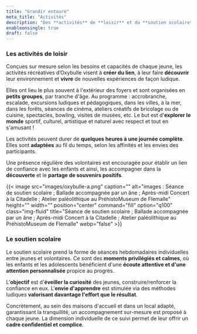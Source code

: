 ```yaml
---
title: "Grandir entouré"
meta_title: "Activités"
description: "Des **activités** de **loisir** et du **soutien scolaire** sont co-organisés et animés par des volontaires."
enableonsingle: true
draft: false
---
```


### Les activités de loisir

Conçues sur mesure selon les besoins et capacités de chaque jeune, les activités récréatives d’Oxybulle visent à **créer du lien**, à leur faire **découvrir** leur environnement et **vivre** de nouvelles expériences de façon ludique. 

Elles ont lieu le plus souvent à l'extérieur des foyers et sont organisées en **petits groupes**, par tranche d'âge. Au programme : accrobranche, escalade, excursions ludiques et pédagogiques, dans les villes, à la mer, dans les forêts, séances de cinéma, ateliers créatifs de bricolage ou de cuisine, spectacles, bowling, visites de musées, etc. Le but est d'**explorer le monde** sportif, culturel, artistique et naturel avec respect et tout en s'amusant !

Les activités peuvent durer de **quelques heures à une journée complète**. Elles sont **adaptées** au fil du temps, selon les affinités et les envies des participants. 

Une présence régulière des volontaires est encouragée pour établir un lien de confiance avec les enfants et ainsi, les accompagner dans la **découverte** et le **partage de souvenirs positifs**.

{{< image src="images/oxybulle-a.png" caption="" alt="images : Séance de soutien scolaire ; Ballade accompagnée par un âne ; Après-midi Concert à la Citadelle ; Atelier paléolithique au PréhistoMuseum de Flemalle" height="" width="" position="center" command="fill" option="q100" class="img-fluid" title="Séance de soutien scolaire ; Ballade accompagnée par un âne ; Après-midi Concert à la Citadelle ; Atelier paléolithique au PréhistoMuseum de Flemalle"  webp="false" >}}

### Le soutien scolaire

Le soutien scolaire prend la forme de séances hebdomadaires individuelles entre jeunes et volontaires. Ce sont des **moments privilégiés et calmes**, où les enfants et les adolescents bénéficient d'une **écoute attentive et d'une attention personnalisée** propice au progrès.

L’**objectif** est d'**éveiller la curiosité** des jeunes, construire/renforcer la confiance en eux. L'**envie d'apprendre** est stimulée via des méthodes ludiques **valorisant davantage l'effort que le résultat**.

Concrètement, au sein des maisons d'accueil et dans un local adapté, garantissant la tranquillité, un accompagnement sur-mesure est proposé à chaque jeune. La dimension individuelle de ce suivi permet de leur offrir un **cadre confidentiel et complice**.